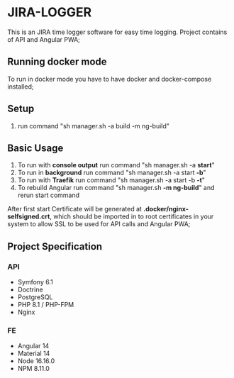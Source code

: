 # JIRA-LOGGER

This is an JIRA time logger software for easy time logging.
Project contains of API and Angular PWA;

## Running docker mode

To run in docker mode you have to have docker and docker-compose installed;

## Setup

1) run command "sh manager.sh -a build -m ng-build"

## Basic Usage

1) To run with **console output** run command "sh manager.sh -a **start**"
2) To run in **background** run command "sh manager.sh -a start **-b**"
3) To run with **Traefik** run command "sh manager.sh -a start -b **-t**"
4) To rebuild Angular run command "sh manager.sh **-m ng-build**" and rerun start command

After first start Certificate will be generated at **.docker/nginx-selfsigned.crt**, 
which should be imported in to root certificates in your system to allow SSL to be used for 
API calls and Angular PWA; 


## Project Specification

### API
* Symfony 6.1
* Doctrine
* PostgreSQL
* PHP 8.1 / PHP-FPM
* Nginx

### FE
* Angular 14
* Material 14
* Node 16.16.0
* NPM 8.11.0
